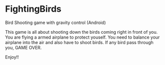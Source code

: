 # FightingBirds
Bird Shooting game with gravity control (Android)

This game is all about shooting down the birds coming right in front of you. 
You are flying a armed airplane to protect youself.
You need to balance your airplane into the air and also have to shoot birds.
If any bird pass through you, GAME OVER.

Enjoy!!

